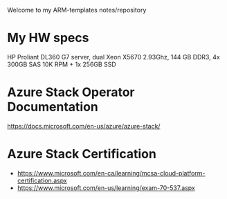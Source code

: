 Welcome to my ARM-templates notes/repository
# My HW specs
HP Proliant DL360 G7 server, dual Xeon X5670 2.93Ghz, 144 GB DDR3, 4x 300GB SAS 10K RPM + 1x 256GB SSD
# Azure Stack Operator Documentation
https://docs.microsoft.com/en-us/azure/azure-stack/
# Azure Stack Certification
* https://www.microsoft.com/en-ca/learning/mcsa-cloud-platform-certification.aspx
* https://www.microsoft.com/en-us/learning/exam-70-537.aspx
